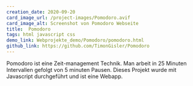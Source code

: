 ```yaml
---
creation_date: 2020-09-20
card_image_url: /project-images/Pomodoro.avif
card_image_alt: Screenshot von Pomodoro Webseite
title:  Pomodoro
tags: html javascript css
demo_link: Webprojekte_demo/Pomodoro/pomodoro.html
github_link: https://github.com/TimonGisler/Pomodoro
---
```


Pomodoro ist eine Zeit-management Technik. Man arbeit in 25 Minuten Intervallen gefolgt von 5 minuten Pausen. Dieses Projekt wurde mit Javascript durchgeführt und ist eine Webapp.